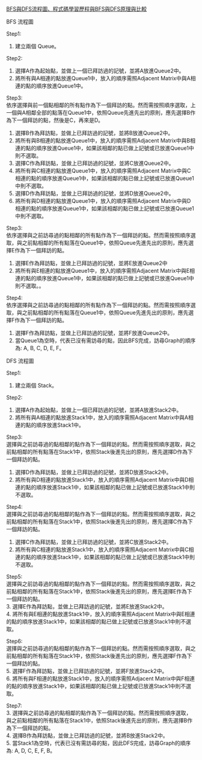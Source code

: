 [BFS與DFS流程圖、程式碼學習歷程與BFS與DFS原理與比較](https://github.com/albert0796/DSA/blob/master/HW5/BFS%E8%88%87DFS%E6%B5%81%E7%A8%8B%E5%9C%96%E3%80%81%E7%A8%8B%E5%BC%8F%E7%A2%BC%E5%AD%B8%E7%BF%92%E6%AD%B7%E7%A8%8B%E8%88%87BFS%E8%88%87DFS%E5%8E%9F%E7%90%86%E8%88%87%E6%AF%94%E8%BC%83.pdf)

BFS 流程圖  
  
Step1:   
1.	建立兩個 Queue。
  
Step2:   
1.	選擇A作為起始點，並做上一個已拜訪過的記號，並將A放進Queue2中。
2.	將所有與A相連的點放進Queue1中，放入的順序需照Adjacent Matrix中與A相連的點的順序放進Queue1中。
  
Step3:   
依序選擇與前一個點相鄰的所有點作為下一個拜訪的點。然而需按照順序選取，上一個與A相鄰全部的點落在Queue1中，依照Queue先進先出的原則，應先選擇B作為下一個拜訪的點，然後是C，再來是D。  
1.	選擇B作為拜訪點，並做上已拜訪過的記號，並將B放進Queue2中。
2.	將所有與B相連的點放進Queue1中，放入的順序需照Adjacent Matrix中與B相連的點的順序放進Queue1中，如果該相鄰的點已做上記號或已放進Queue1中則不選取。
3.	選擇C作為拜訪點，並做上已拜訪過的記號，並將C放進Queue2中。
4.	將所有與C相連的點放進Queue1中，放入的順序需照Adjacent Matrix中與C相連的點的順序放進Queue1中，如果該相鄰的點已做上記號或已放進Queue1中則不選取。
5.	選擇D作為拜訪點，並做上已拜訪過的記號，並將D放進Queue2中。
6.	將所有與D相連的點放進Queue1中，放入的順序需照Adjacent Matrix中與D相連的點的順序放進Queue1中，如果該相鄰的點已做上記號或已放進Queue1中則不選取。
  
Step3:   
依序選擇與之前訪尋過的點相鄰的所有點作為下一個拜訪的點。然而需按照順序選取，與之前點相鄰的所有點落在Queue1中，依照Queue先進先出的原則，應先選擇E作為下一個拜訪的點。
1.	選擇E作為拜訪點，並做上已拜訪過的記號，並將E放進Queue2中
2.	將所有與E相連的點放進Queue1中，放入的順序需照Adjacent Matrix中與E相連的點的順序放進Queue1中，如果該相鄰的點已做上記號或已放進Queue1中則不選取。。
   
Step4:   
依序選擇與之前訪尋過的點相鄰的所有點作為下一個拜訪的點。然而需按照順序選取，與之前點相鄰的所有點落在Queue1中，依照Queue先進先出的原則，應先選擇F作為下一個拜訪的點。
1.	選擇F作為拜訪點，並做上已拜訪過的記號，並將F放進Queue2中。
2.	當Queue1為空時，代表已沒有需訪尋的點，因此BFS完成，訪尋Graph的順序為: A, B, C, D, E, F。
  
  
DFS 流程圖  
  
Step1:   
1.	建立兩個 Stack。
   
Step2:   
1.	選擇A作為起始點，並做上一個已拜訪過的記號，並將A放進Stack2中。
2.	將所有與A相連的點放進Stack1中，放入的順序需照Adjacent Matrix中與A相連的點的順序放進Stack1中。
  
Step3:   
選擇與之前訪尋過的點相鄰的點作為下一個拜訪的點。然而需按照順序選取，與之前點相鄰的所有點落在Stack1中，依照Stack後進先出的原則，應先選擇D作為下一個拜訪的點。  
1.	選擇D作為拜訪點，並做上已拜訪過的記號，並將D放進Stack2中。  
2.	將所有與D相連的點放進Stack1中，放入的順序需照Adjacent Matrix中與D相連的點的順序放進Stack1中，如果該相鄰的點已做上記號或已放進Stack1中則不選取。  
  
Step4:   
選擇與之前訪尋過的點相鄰的點作為下一個拜訪的點。然而需按照順序選取，與之前點相鄰的所有點落在Stack1中，依照Stack後進先出的原則，應先選擇C作為下一個拜訪的點。
1.	選擇C作為拜訪點，並做上已拜訪過的記號，並將C放進Stack2中。  
2.	將所有與C相連的點放進Stack1中，放入的順序需照Adjacent Matrix中與C相連的點的順序放進Stack1中，如果該相鄰的點已做上記號或已放進Stack1中則不選取。  
  
Step5:   
選擇與之前訪尋過的點相鄰的點作為下一個拜訪的點。然而需按照順序選取，與之前點相鄰的所有點落在Stack1中，依照Stack後進先出的原則，應先選擇E作為下一個拜訪的點。  
3.	選擇E作為拜訪點，並做上已拜訪過的記號，並將E放進Stack2中。  
4.	將所有與E相連的點放進Stack1中，放入的順序需照Adjacent Matrix中與E相連的點的順序放進Stack1中，如果該相鄰的點已做上記號或已放進Stack1中則不選取。  
  
Step6:   
選擇與之前訪尋過的點相鄰的點作為下一個拜訪的點。然而需按照順序選取，與之前點相鄰的所有點落在Stack1中，依照Stack後進先出的原則，應先選擇F作為下一個拜訪的點。  
5.	選擇F作為拜訪點，並做上已拜訪過的記號，並將F放進Stack2中。  
6.	將所有與F相連的點放進Stack1中，放入的順序需照Adjacent Matrix中與F相連的點的順序放進Stack1中，如果該相鄰的點已做上記號或已放進Stack1中則不選取。  
  
Step7:   
3.	選擇與之前訪尋過的點相鄰的點作為下一個拜訪的點。然而需按照順序選取，與之前點相鄰的所有點落在Stack1中，依照Stack後進先出的原則，應先選擇B作為下一個拜訪的點。  
4.	選擇B作為拜訪點，並做上已拜訪過的記號，並將B放進Stack2中。  
5.	當Stack1為空時，代表已沒有需訪尋的點，因此DFS完成，訪尋Graph的順序為: A, D, C, E, F, B。  
